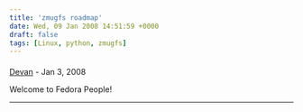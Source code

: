 ```yaml
---
title: 'zmugfs roadmap'
date: Wed, 09 Jan 2008 14:51:59 +0000
draft: false
tags: [Linux, python, zmugfs]
---
```



#### 
[Devan](http://dgoodwin.dangerouslyinc.com "dgoodwin@dangerouslyinc.com") - <time datetime="2008-01-09 11:35:32">Jan 3, 2008</time>

Welcome to Fedora People!
<hr />
